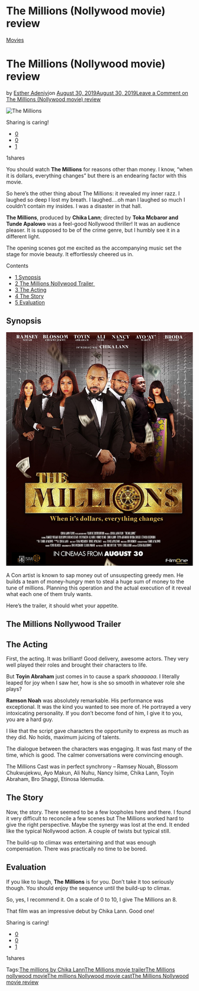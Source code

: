 # The Millions (Nollywood movie) review

[Movies](https://estheradeniyi.com/category/movies/)
# The Millions (Nollywood movie) review

by [Esther Adeniyi](https://estheradeniyi.com/author/esther-adeniyi/)on [August 30, 2019August 30, 2019](https://estheradeniyi.com/the-millions-nollywood-movie-review/)[Leave a Comment on The Millions (Nollywood movie) review](https://estheradeniyi.com/the-millions-nollywood-movie-review/#respond)

![The Millions](https://estheradeniyi.com/wp-content/uploads/2019/08/The-Millions-925x540.jpg)

Sharing is caring!

- [0](https://www.facebook.com/sharer/sharer.php?u=https%3A%2F%2Festheradeniyi.com%2Fthe-millions-nollywood-movie-review%2F&amp;t=The%20Millions%20%28Nollywood%20movie%29%20review)
- [0](https://twitter.com/intent/tweet?text=The%20Millions%20%28Nollywood%20movie%29%20review&amp;url=https%3A%2F%2Festheradeniyi.com%2Fthe-millions-nollywood-movie-review%2F)
- [1](#)

1shares

You should watch **The Millions** for reasons other than money. I know, &#x201C;when it is dollars, everything changes&#x201D; but there is an endearing factor with this movie.

So here&#x2019;s the other thing about The Millions: it revealed my inner razz. I laughed so deep I lost my breath. I laughed&#x2026;.oh man I laughed so much I couldn&#x2019;t contain my insides. I was a disaster in that hall.

**The Millions**, produced by **Chika Lann**; directed by **Toka Mcbaror and Tunde Apalowo** was a feel-good Nollywood thriller! It was an audience pleaser. It is supposed to be of the crime genre, but I humbly see it in a different light.

The opening scenes got me excited as the accompanying music set the stage for movie beauty. It effortlessly cheered us in.

Contents

- [1 Synopsis](#Synopsis)
- [2 The Millions Nollywood Trailer
&#xFEFF;](#The_Millions_Nollywood_Trailer)
- [3 The Acting](#The_Acting)
- [4 The Story](#The_Story)
- [5 Evaluation](#Evaluation)

## Synopsis

![The Millions movie poster, The millions nollywood movie, The millions by Chika Lann, the millions movie review](images\The-Millions-movie-poster.jpg)

A Con artist is known to sap money out of unsuspecting greedy men. He builds a team of money-hungry men to steal a huge sum of money to the tune of millions. Planning this operation and the actual execution of it reveal what each one of them truly wants.

Here&#x2019;s the trailer, it should whet your appetite.

## The Millions Nollywood Trailer

## The Acting

First, the acting. It was brilliant! Good delivery, awesome actors. They very well played their roles and brought their characters to life.

But **Toyin Abraham** just comes in to cause a spark *shaaaaaa*. I literally leaped for joy when I saw her, how is she so smooth in whatever role she plays?

**Ramson Noah** was absolutely remarkable. His performance was exceptional. It was the kind you wanted to see more of. He portrayed a very intoxicating personality. If you don&#x2019;t become fond of him, I give it to you, you are a hard guy.

I like that the script gave characters the opportunity to express as much as they did. No holds, maximum juicing of talents.

The dialogue between the characters was engaging. It was fast many of the time, which is good. The calmer conversations were convincing enough.

The Millions Cast was in perfect synchrony &#x2013; Ramsey Nouah, Blossom Chukwujekwu, Ayo Makun, Ali Nuhu, Nancy Isime, Chika Lann, Toyin Abraham, Bro Shaggi, Etinosa Idemudia.

## The Story

Now, the story. There seemed to be a few loopholes here and there. I found it very difficult to reconcile a few scenes but The Millions worked hard to give the right perspective. Maybe the synergy was lost at the end. It ended like the typical Nollywood action. A couple of twists but typical still.

The build-up to climax was entertaining and that was enough compensation. There was practically no time to be bored.

## Evaluation

If you like to laugh, **The Millions** is for you. Don&#x2019;t take it too seriously though. You should enjoy the sequence until the build-up to climax.

So, yes, I recommend it. On a scale of 0 to 10, I give The Millions an 8.

That film was an impressive debut by Chika Lann. Good one!

Sharing is caring!

- [0](https://www.facebook.com/sharer/sharer.php?u=https%3A%2F%2Festheradeniyi.com%2Fthe-millions-nollywood-movie-review%2F&amp;t=The%20Millions%20%28Nollywood%20movie%29%20review)
- [0](https://twitter.com/intent/tweet?text=The%20Millions%20%28Nollywood%20movie%29%20review&amp;url=https%3A%2F%2Festheradeniyi.com%2Fthe-millions-nollywood-movie-review%2F)
- [1](#)

1shares

Tags:[The millions by Chika Lann](https://estheradeniyi.com/tag/the-millions-by-chika-lann/)[The Millions movie trailer](https://estheradeniyi.com/tag/the-millions-movie-trailer/)[The Millions nollywood movie](https://estheradeniyi.com/tag/the-millions-nollywood-movie/)[The millions Nollywood movie cast](https://estheradeniyi.com/tag/the-millions-nollywood-movie-cast/)[The Millions Nollywood movie review](https://estheradeniyi.com/tag/the-millions-nollywood-movie-review/)